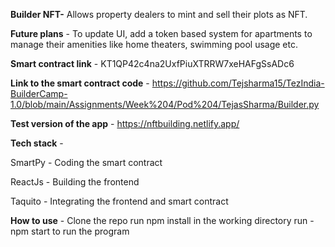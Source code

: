 **Builder NFT-**
Allows property dealers to mint and sell their plots as NFT. 

**Future plans** - To update UI,
add a token based system for apartments to manage their amenities like home theaters, swimming pool usage etc.

**Smart contract link** - KT1QP42c4na2UxfPiuXTRRW7xeHAFgSsADc6

**Link to the smart contract code** - https://github.com/Tejsharma15/TezIndia-BuilderCamp-1.0/blob/main/Assignments/Week%204/Pod%204/TejasSharma/Builder.py

**Test version of the app** - https://nftbuilding.netlify.app/

**Tech stack** -

SmartPy - Coding the smart contract

ReactJs - Building the frontend 

Taquito - Integrating the frontend and smart contract

**How to use** - 
Clone the repo
run npm install in the working directory
run - npm start to run the program
